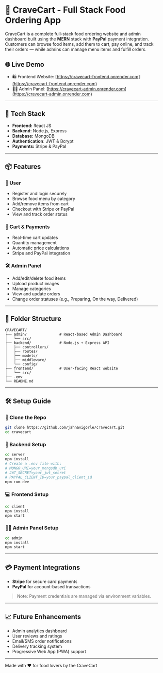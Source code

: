 
# 🍔 CraveCart - Full Stack Food Ordering App

CraveCart is a complete full-stack food ordering website and admin dashboard built using the **MERN** stack with **PayPal** payment integration. Customers can browse food items, add them to cart, pay online, and track their orders — while admins can manage menu items and fulfill orders.

## 🌐 Live Demo

- 🛍️ Frontend Website: [https://cravecart-frontend.onrender.com](https://cravecart-frontend.onrender.com)
- 🧑‍🍳 Admin Panel: [https://cravecart-admin.onrender.com](https://cravecart-admin.onrender.com)

---

## 🧩 Tech Stack

- **Frontend:** React JS
- **Backend:** Node.js, Express
- **Database:** MongoDB
- **Authentication:** JWT & Bcrypt
- **Payments:** Stripe & PayPal

---

## 📦 Features

### 👥 User

- Register and login securely
- Browse food menu by category
- Add/remove items from cart
- Checkout with Stripe or PayPal
- View and track order status

### 🛒 Cart & Payments

- Real-time cart updates
- Quantity management
- Automatic price calculations
- Stripe and PayPal integration

### 🛠️ Admin Panel

- Add/edit/delete food items
- Upload product images
- Manage categories
- View and update orders
- Change order statuses (e.g., Preparing, On the way, Delivered)

---

## 🚀 Folder Structure

```
CRAVECART/
├── admin/               # React-based Admin Dashboard
│   └── src/
├── backend/             # Node.js + Express API
│   ├── controllers/
│   ├── routes/
│   ├── models/
│   ├── middleware/
│   └── config/
├── frontend/            # User-facing React website
│   └── src/
├── .env
└── README.md

```

---

## 🛠️ Setup Guide

### 📁 Clone the Repo

```bash
git clone https://github.com/jahnavigorle/cravecart.git
cd cravecart
```

### 🔌 Backend Setup

```bash
cd server
npm install
# Create a .env file with:
# MONGO_URI=your_mongodb_uri
# JWT_SECRET=your_jwt_secret
# PAYPAL_CLIENT_ID=your_paypal_client_id
npm run dev
```

### 💻 Frontend Setup

```bash
cd client
npm install
npm start
```

### 🧑‍🍳 Admin Panel Setup

```bash
cd admin
npm install
npm start
```

---

## 💳 Payment Integrations

- **Stripe** for secure card payments
- **PayPal** for account-based transactions

> Note: Payment credentials are managed via environment variables.

---

## 📈 Future Enhancements

- Admin analytics dashboard
- User reviews and ratings
- Email/SMS order notifications
- Delivery tracking system
- Progressive Web App (PWA) support

---

Made with ❤️ for food lovers by the CraveCart
